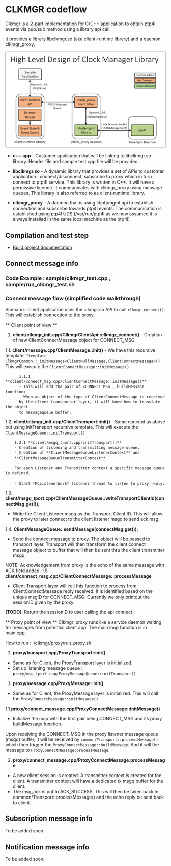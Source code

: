 <!-- SPDX-License-Identifier: GFDL-1.3-no-invariants-or-later
     SPDX-FileCopyrightText: Copyright © 2024 Intel Corporation. -->
# CLKMGR codeflow

Clkmgr is a 2-part implementation for C/C++ application to obtain
ptp4l events via pub/sub method using a library api call.

It provides a library libclkmgr.so (aka client-runtime library) and a daemon
clkmgr_proxy.

![High Level Design of Clock Manager Library](./image/hld_clock_mgr.png)

* **c++ app** - Customer application that will be linking to libclkmgr.so library. Header file and sample test cpp file will be provided.

* **libclkmgr.so** - A dynamic library that provides a set of APIs to customer application : connect/disconnect, subscribe to proxy which in turn connect to ptp4l service.
This library is written in C++. It will have a permissive licence. It communicates with clkmgr_proxy using message queues.
This library is also referred to as client-runtime library.

* **clkmgr_proxy** - A daemon that is using libptpmgmt api to establish connection and subscribe towards ptp4l events. The communication is established using ptp4l UDS (/var/run/ptp4l as we now assumed it is always installed in the same local machine as the ptp4l)

## Compilation and test step
* [Build project documentation](./TEST_clkmgr.md)

## Connect message info

### Code Example : sample/clkmgr_test.cpp , sample/run_clkmgr_test.sh

### Connect message flow (simplified code walkthrough)

Scenario : client application uses the clkmgr.so API to call `clkmgr_connect()`.
This will establish connection to the proxy.

** Client point of view **

1. **client/clkmgr_init.cpp/ClkmgrClientApi::clkmgr_connect()**
        - Creation of new ClientConnectMessage object for CONNECT_MSG

1.1. **client/message.cpp/ClientMessage::init()**
        - We have this recursive template.
          `"template ClkmgrCommon::_initMessage<ClientNullMessage,ClientConnectMessage>()`
          This will execute the `ClientConnectMessage::initMessage()`

          1.1.1 **client/connect_msg.cpp/ClientConnectMessage::initMessage()**
          - This will add the pair of <CONNECT_MSG , buildMessage function>
          - When an object of the type of ClientConnectMessage is received
          by the client transporter layer, it will know how to translate the object
          to messagequeue buffer.

1.2. **client/clkmgr_init.cpp/ClientTransport::init()**
        - Same concept as above but using initTransport recursive template.
        This will execute the `ClientMessageQueue::initTransport()`

        1.2.1 **client/msgq_tport.cpp/initTransport()**
        - Creation of listening and transmitting message queue.
        - Creation of **ClientMessageQueueListenerContext** and
        **ClientMessageQueueTransmitterContext**

        For each Listener and Transmitter context a specific message queue is defined.

        - Start *MqListenerWork* listener thread to listen to proxy reply.

1.3. **client/msgq_tport.cpp/ClientMessageQueue::writeTransportClientId(connectMsg.get());**
- Write the Client Listener msgq as the Transport Client ID.
This will allow the proxy to later connect to the client listener msgq to send ack msg.

1.4. **ClientMessageQueue::sendMessage(connectMsg.get());**
- Send the connect message to proxy. The object will be passed to transport layer.
Transport will then transform the client connect message object to buffer that
will then be sent thru the client transmitter msgq.

NOTE: Acknowledgement from proxy is the echo of the same message with ACK field added.
1.5 **client/connect_msg.cpp/ClientConnectMessage::processMessage**
- Client Transport layer will call this function to process from ClientConnectMessage reply received.
It is identified based on the unique msgID for CONNECT_MSG.
Currently we only printout the sessionID given by the proxy.

**[TODO]**: Return the sessionID to user calling the api connect.

** Proxy point of view **
Clkmgr_proxy runs like a service daemon waiting for messages from potential client app.
The main loop function is in main.cpp.

How to run : ./clkmgr/proxy/run_proxy.sh

1. **proxy/transport.cpp/ProxyTransport::init()**
- Same as for Client, the ProxyTransport layer is initialized.
- Set up listening message queue : `proxy/msg_tport.cpp/ProxyMessageQueue::initTransport()`

1. **proxy/message.cpp/ProxyMessage::init()**
- Same as for Client, the ProxyMessage layer is initialized.
This will call the `ProxyConnectMessage::initMessage()`

1.1 **proxy/connect_message.cpp/ProxyConnectMessage::initMessage()**
- Initialize the map with the first pair being CONNECT_MSG and its proxy buildMessage function.

Upon receiving the CONNECT_MSG in the proxy listener message queue (msgq) buffer, it will be received by `common/Transport::processMessage()`
which then trigger the `ProxyConnectMessage::buildMessage`.
And it will the message to `ProxyConnectMessage:processMessage`.

2. **proxy/connect_message.cpp/ProxyConnectMessage:processMessage**
- A new client session is created. A transmitter context is created for the client.
A transmitter context will have a dedicated tx msgq buffer for the client.
- The msg_ack is put to ACK_SUCCESS. This will then be taken back in
common/Transport::processMessage() and the echo reply be sent back to client.

## Subscription message info
To be added soon.

## Notification message info
To be added soon.

